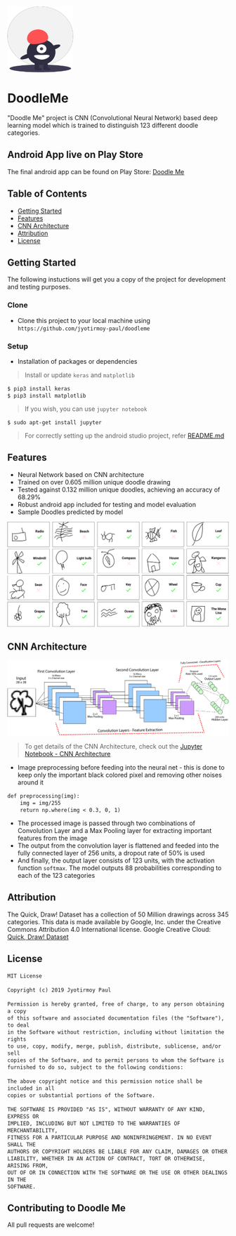 <img src="https://github.com/jyotirmoy-paul/DoodleMe/blob/master/drawable-assets/icon.png" width="150" />

# DoodleMe
"Doodle Me" project is CNN (Convolutional Neural Network) based deep learning model which is trained to distinguish 123 different doodle categories.

## Android App live on Play Store
The final android app can be found on Play Store: [Doodle Me](https://play.google.com/store/apps/details?id=paul.cipherresfeber.doodleme)

## Table of Contents
- [Getting Started](#getting-started)
- [Features](#features)
- [CNN Architecture](#cnn-architecture)
- [Attribution](#attribution)
- [License](#license)

## Getting Started
The following instuctions will get you a copy of the project for development and testing purposes.

### Clone
- Clone this project to your local machine using `https://github.com/jyotirmoy-paul/doodleme`

### Setup
- Installation of packages or dependencies
> Install or update `keras` and `matplotlib`
```shell
$ pip3 install keras
$ pip3 install matplotlib
```
> If you wish, you can use `jupyter notebook`
```shell
$ sudo apt-get install jupyter
```
> For correctly setting up the android studio project, refer [README.md](https://github.com/jyotirmoy-paul/DoodleMe/blob/master/DoodleMeApp/README.md)

## Features
- Neural Network based on CNN architecture
- Trained on over 0.605 million unique doodle drawing
- Tested against 0.132 million unique doodles, achieving an accuracy of 68.29%
- Robust android app included for testing and model evaluation
- Sample Doodles predicted by model
<img src="https://github.com/jyotirmoy-paul/DoodleMe/blob/master/drawable-assets/doodles.png"/>

## CNN Architecture

<img src="https://github.com/jyotirmoy-paul/DoodleMe/blob/master/drawable-assets/cnn-architecture.png"/>

> To get details of the CNN Architecture, check out the [Jupyter Notebook - CNN Architecture](https://github.com/jyotirmoy-paul/DoodleMe/blob/master/cnn_model_v6_28_123.ipynb)

- Image preprocessing before feeding into the neural net - this is done to keep only the important black colored pixel and removing other noises around it
```
def preprocessing(img):
    img = img/255
    return np.where(img < 0.3, 0, 1)
```
- The processed image is passed through two combinations of Convolution Layer and a Max Pooling layer for extracting important features from the image
- The output from the convolution layer is flattened and feeded into the fully connected layer of 256 units, a dropout rate of 50% is used
- And finally, the output layer consists of 123 units, with the activation function `softmax`. The model outputs 88 probabilities corresponding to each of the 123 categories

## Attribution

The Quick, Draw! Dataset has a collection of 50 Million drawings across 345 categories.
This data is made available by Google, Inc. under the Creative Commons Attribution 4.0 International license.
Google Creative Cloud: [Quick, Draw! Dataset](https://github.com/googlecreativelab/quickdraw-dataset)


## License
```
MIT License

Copyright (c) 2019 Jyotirmoy Paul

Permission is hereby granted, free of charge, to any person obtaining a copy
of this software and associated documentation files (the "Software"), to deal
in the Software without restriction, including without limitation the rights
to use, copy, modify, merge, publish, distribute, sublicense, and/or sell
copies of the Software, and to permit persons to whom the Software is
furnished to do so, subject to the following conditions:

The above copyright notice and this permission notice shall be included in all
copies or substantial portions of the Software.

THE SOFTWARE IS PROVIDED "AS IS", WITHOUT WARRANTY OF ANY KIND, EXPRESS OR
IMPLIED, INCLUDING BUT NOT LIMITED TO THE WARRANTIES OF MERCHANTABILITY,
FITNESS FOR A PARTICULAR PURPOSE AND NONINFRINGEMENT. IN NO EVENT SHALL THE
AUTHORS OR COPYRIGHT HOLDERS BE LIABLE FOR ANY CLAIM, DAMAGES OR OTHER
LIABILITY, WHETHER IN AN ACTION OF CONTRACT, TORT OR OTHERWISE, ARISING FROM,
OUT OF OR IN CONNECTION WITH THE SOFTWARE OR THE USE OR OTHER DEALINGS IN THE
SOFTWARE.
```

## Contributing to Doodle Me
All pull requests are welcome!

